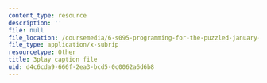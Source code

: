 ```yaml
---
content_type: resource
description: ''
file: null
file_location: /coursemedia/6-s095-programming-for-the-puzzled-january-iap-2018/d4c6cda9666f2ea3bcd50c0062a6d6b8_auK3PSZoidc.srt
file_type: application/x-subrip
resourcetype: Other
title: 3play caption file
uid: d4c6cda9-666f-2ea3-bcd5-0c0062a6d6b8
---
```


